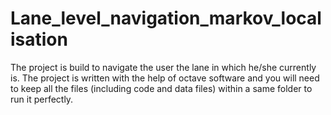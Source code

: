 # Lane_level_navigation_markov_localisation
The project is build to navigate the user the lane in which he/she currently is.
The project is written with the help of octave software and you will need to keep all the files (including code and data files) within a same folder to run it perfectly.
